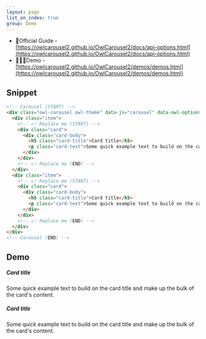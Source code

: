 ```yaml
---
layout: page
list_on_index: true
group: Demo
---
```


- 📖Official Guide - [https://owlcarousel2.github.io/OwlCarousel2/docs/api-options.html](https://owlcarousel2.github.io/OwlCarousel2/docs/api-options.html)
- 👨🏾‍💻Demo - [https://owlcarousel2.github.io/OwlCarousel2/demos/demos.html](https://owlcarousel2.github.io/OwlCarousel2/demos/demos.html)

## Snippet

```html
<!-- Carousel (START) -->
<div class="owl-carousel owl-theme" data-js="carousel" data-owl-options='👉{ "items": "2" }'>
  <div class="item">
    <!-- 👉 Replace me (START) -->
    <div class="card">
      <div class="card-body">
        <h5 class="card-title">Card title</h5>
        <p class="card-text">Some quick example text to build on the card title and make up the bulk of the card's content.</p>
      </div>
    </div>
    <!-- 👉 Replace me (END) -->
  </div>
  <div class="item">
    <!-- 👉 Replace me (START) -->
    <div class="card">
      <div class="card-body">
        <h5 class="card-title">Card title</h5>
        <p class="card-text">Some quick example text to build on the card title and make up the bulk of the card's content.</p>
      </div>
    </div>
    <!-- 👉 Replace me (END) -->
  </div>
</div>
<!-- Carousel (END) -->
```
## Demo
<div class="mb-3">
  <!-- Carousel (START) -->
  <div class="owl-carousel owl-theme" data-js="carousel" data-owl-options='👉{ "items": "2" }'>
    <div class="item">
      <!-- 👉 Replace me (START) -->
      <div class="card">
        <div class="card-body">
          <h5 class="card-title">Card title</h5>
          <p class="card-text">Some quick example text to build on the card title and make up the bulk of the card's content.</p>
        </div>
      </div>
      <!-- 👉 Replace me (END) -->
    </div>
    <div class="item">
      <!-- 👉 Replace me (START) -->
      <div class="card">
        <div class="card-body">
          <h5 class="card-title">Card title</h5>
          <p class="card-text">Some quick example text to build on the card title and make up the bulk of the card's content.</p>
        </div>
      </div>
      <!-- 👉 Replace me (END) -->
    </div>
  </div>
  <!-- Carousel (END) -->
</div>